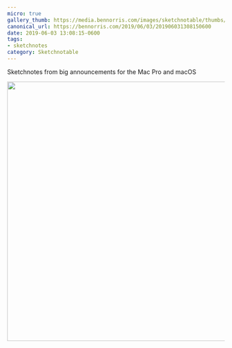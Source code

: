 ```yaml
---
micro: true
gallery_thumb: https://media.bennorris.com/images/sketchnotable/thumbs/wwdc-2019-macos.jpg
canonical_url: https://bennorris.com/2019/06/03/201906031308150600
date: 2019-06-03 13:08:15-0600
tags:
- sketchnotes
category: Sketchnotable
---
```


Sketchnotes from big announcements for the Mac Pro and macOS

<img src="https://media.bennorris.com/images/sketchnotable/wwdc-2019/wwdc-2019-macos.jpg" width="600" height="600" alt="" />